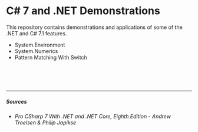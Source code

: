 # C# 7 and .NET Demonstrations

This repository contains demonstrations and applications of some of the .NET and C# 7.1 features.

* System.Environment
* System.Numerics
* Pattern Matching With Switch
<br/><br/><br/><br/><br/>
----------
##### Sources
- _Pro CSharp 7 With .NET and .NET Core, Eighth Edition - Andrew Troelsen & Philip Japikse_
